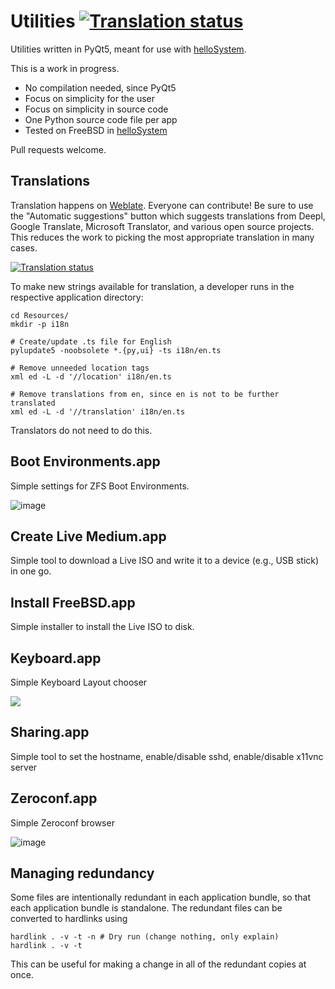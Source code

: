 # Utilities [![Translation status](https://hosted.weblate.org/widgets/hellosystem/-/utilities/svg-badge.svg)](https://hosted.weblate.org/engage/hellosystem/)

Utilities written in PyQt5, meant for use with [helloSystem](https://hellosystem.github.io/).

This is a work in progress.

* No compilation needed, since PyQt5
* Focus on simplicity for the user
* Focus on simplicity in source code
* One Python source code file per app
* Tested on FreeBSD in [helloSystem](https://hellosystem.github.io/)

Pull requests welcome.

## Translations

Translation happens on [Weblate](https://hosted.weblate.org/engage/hellosystem/). Everyone can contribute! Be sure to use the "Automatic suggestions" button which suggests translations from Deepl, Google Translate, Microsoft Translator, and various open source projects. This reduces the work to picking the most appropriate translation in many cases.

<a href="https://hosted.weblate.org/engage/hellosystem/">
<img src="https://hosted.weblate.org/widgets/hellosystem/-/287x66-grey.png" alt="Translation status" />
</a>

To make new strings available for translation, a developer runs in the respective application directory:

```
cd Resources/
mkdir -p i18n

# Create/update .ts file for English
pylupdate5 -noobsolete *.{py,ui} -ts i18n/en.ts

# Remove unneeded location tags
xml ed -L -d '//location' i18n/en.ts 

# Remove translations from en, since en is not to be further translated
xml ed -L -d '//translation' i18n/en.ts 
```

Translators do not need to do this.

## Boot Environments.app

Simple settings for ZFS Boot Environments.

![image](https://user-images.githubusercontent.com/2480569/97612525-d2e93180-1a17-11eb-90c4-5dd90ad67d7f.png)

## Create Live Medium.app

Simple tool to download a Live ISO and write it to a device (e.g., USB stick) in one go.

## Install FreeBSD.app

Simple installer to install the Live ISO to disk.

## Keyboard.app

Simple Keyboard Layout chooser

![](https://miro.medium.com/max/318/1*AoZTtzHCKAItIeJbOjxpsA.png)

## Sharing.app

Simple tool to set the hostname, enable/disable sshd, enable/disable x11vnc server

## Zeroconf.app

Simple Zeroconf browser

![image](https://user-images.githubusercontent.com/2480569/94365262-a025e380-00cf-11eb-81e0-495f2ee8242b.png)

## Managing redundancy

Some files are intentionally redundant in each application bundle, so that each application bundle is standalone. The redundant files can be converted to hardlinks using

```
hardlink . -v -t -n # Dry run (change nothing, only explain)
hardlink . -v -t
```

This can be useful for making a change in all of the redundant copies at once.
